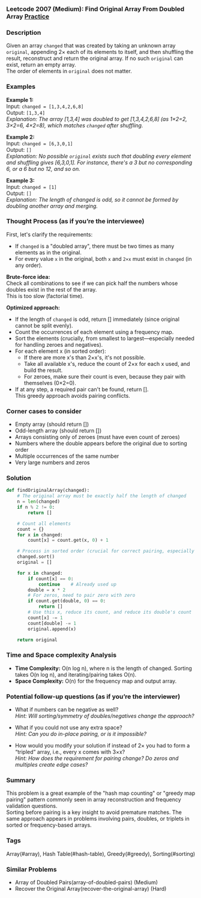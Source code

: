 ### Leetcode 2007 (Medium): Find Original Array From Doubled Array [Practice](https://leetcode.com/problems/find-original-array-from-doubled-array)

### Description  
Given an array `changed` that was created by taking an unknown array `original`, appending 2× each of its elements to itself, and then shuffling the result, reconstruct and return the original array. If no such `original` can exist, return an empty array.  
The order of elements in `original` does not matter.

### Examples  

**Example 1:**  
Input: `changed = [1,3,4,2,6,8]`  
Output: `[1,3,4]`  
*Explanation: The array [1,3,4] was doubled to get [1,3,4,2,6,8] (as 1×2=2, 3×2=6, 4×2=8), which matches `changed` after shuffling.*

**Example 2:**  
Input: `changed = [6,3,0,1]`  
Output: `[]`  
*Explanation: No possible `original` exists such that doubling every element and shuffling gives [6,3,0,1]. For instance, there's a 3 but no corresponding 6, or a 6 but no 12, and so on.*

**Example 3:**  
Input: `changed = [1]`  
Output: `[]`  
*Explanation: The length of changed is odd, so it cannot be formed by doubling another array and merging.*

### Thought Process (as if you’re the interviewee)  
First, let's clarify the requirements:  
- If `changed` is a "doubled array", there must be two times as many elements as in the original.
- For every value `x` in the original, both `x` and `2×x` must exist in `changed` (in any order).

**Brute-force idea:**  
Check all combinations to see if we can pick half the numbers whose doubles exist in the rest of the array.  
This is too slow (factorial time).

**Optimized approach:**  
- If the length of `changed` is odd, return [] immediately (since original cannot be split evenly).
- Count the occurrences of each element using a frequency map.
- Sort the elements (crucially, from smallest to largest—especially needed for handling zeroes and negatives).
- For each element x (in sorted order):
    - If there are more x's than 2×x's, it's not possible.
    - Take all available x's, reduce the count of 2×x for each x used, and build the result.
    - For zeroes, make sure their count is even, because they pair with themselves (0×2=0).
- If at any step, a required pair can't be found, return [].  
This greedy approach avoids pairing conflicts.

### Corner cases to consider  
- Empty array (should return [])
- Odd-length array (should return [])
- Arrays consisting only of zeroes (must have even count of zeroes)
- Numbers where the double appears before the original due to sorting order
- Multiple occurrences of the same number
- Very large numbers and zeros

### Solution

```python
def findOriginalArray(changed):
    # The original array must be exactly half the length of changed
    n = len(changed)
    if n % 2 != 0:
        return []

    # Count all elements
    count = {}
    for x in changed:
        count[x] = count.get(x, 0) + 1

    # Process in sorted order (crucial for correct pairing, especially for 0 and negatives)
    changed.sort()
    original = []

    for x in changed:
        if count[x] == 0:
            continue    # Already used up
        double = x * 2
        # For zeros, need to pair zero with zero
        if count.get(double, 0) == 0:
            return []
        # Use this x, reduce its count, and reduce its double's count
        count[x] -= 1
        count[double] -= 1
        original.append(x)

    return original
```

### Time and Space complexity Analysis  

- **Time Complexity:** O(n log n), where n is the length of changed. Sorting takes O(n log n), and iterating/pairing takes O(n).
- **Space Complexity:** O(n) for the frequency map and output array.

### Potential follow-up questions (as if you’re the interviewer)  

- What if numbers can be negative as well?  
  *Hint: Will sorting/symmetry of doubles/negatives change the approach?*

- What if you could not use any extra space?  
  *Hint: Can you do in-place pairing, or is it impossible?*

- How would you modify your solution if instead of 2× you had to form a “tripled” array, i.e., every x comes with 3×x?  
  *Hint: How does the requirement for pairing change? Do zeros and multiples create edge cases?*


### Summary
This problem is a great example of the "hash map counting" or "greedy map pairing" pattern commonly seen in array reconstruction and frequency validation questions.  
Sorting before pairing is a key insight to avoid premature matches. The same approach appears in problems involving pairs, doubles, or triplets in sorted or frequency-based arrays.

### Tags
Array(#array), Hash Table(#hash-table), Greedy(#greedy), Sorting(#sorting)

### Similar Problems
- Array of Doubled Pairs(array-of-doubled-pairs) (Medium)
- Recover the Original Array(recover-the-original-array) (Hard)